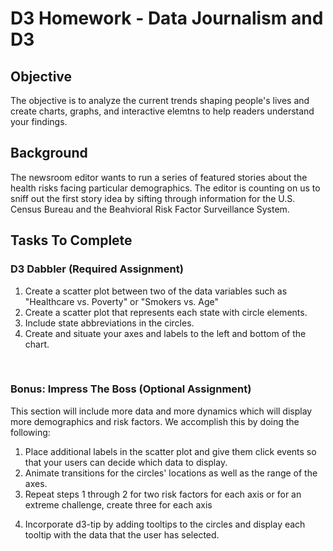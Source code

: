 <html>
<h1>D3 Homework - Data Journalism and D3</h2>
<body>
<h2>Objective</h2>
<p>The objective is to analyze the current trends shaping people's lives and create charts, graphs, and interactive elemtns to help readers understand your findings.</p>

<h2>Background</h2>
<p>The newsroom editor wants to run a series of featured stories about the health risks facing particular demographics.  The editor is counting on us to sniff out the first story idea by sifting through information for the U.S. Census Bureau and the Beahvioral Risk Factor Surveillance System.</p>

<h2>Tasks To Complete</h2>
<h3>D3 Dabbler (Required Assignment)</h3>
<ol>
<li>Create a scatter plot between two of the data variables such as "Healthcare vs. Poverty" or "Smokers vs. Age"</li>
<li>Create a scatter plot that represents each state with circle elements.</li>
<li>Include state abbreviations in the circles.</li>
<li>Create and situate your axes and labels to the left and bottom of the chart.</li>
</ol>
<br>
<h3>Bonus: Impress The Boss (Optional Assignment)</h3>
<p>This section will include more data and more dynamics which will display more demographics and risk factors. We accomplish this by doing the following:</p>
<ol>
<li>Place additional labels in the scatter plot and give them click events so that your users can decide which data to display.</li>
<li>Animate transitions for the circles' locations as well as the range of the axes.</li>
<li>Repeat steps 1 through 2 for two risk factors for each axis or for an extreme challenge, create three for each axis</p>
<li>Incorporate d3-tip by adding tooltips to the circles and display each tooltip with the data that the user has selected.</li>
</ol>
</body>
</html>
